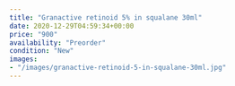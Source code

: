 ```yaml
---
title: "Granactive retinoid 5% in squalane 30ml"
date: 2020-12-29T04:59:34+00:00
price: "900"
availability: "Preorder"
condition: "New"
images:
- "/images/granactive-retinoid-5-in-squalane-30ml.jpg"
---
```


